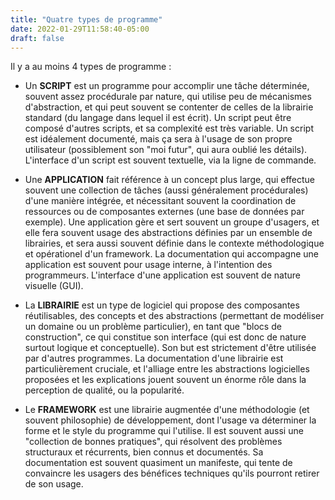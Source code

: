 ```yaml
---
title: "Quatre types de programme"
date: 2022-01-29T11:58:40-05:00
draft: false
---
```


Il y a au moins 4 types de programme :

* Un **SCRIPT** est un programme pour accomplir une tâche déterminée,
  souvent assez procédurale par nature, qui utilise peu de mécanismes
  d'abstraction, et qui peut souvent se contenter de celles de la
  librairie standard (du langage dans lequel il est écrit). Un script
  peut être composé d'autres scripts, et sa complexité est très
  variable. Un script est idéalement documenté, mais ça sera à l'usage
  de son propre utilisateur (possiblement son "moi futur", qui aura
  oublié les détails). L'interface d'un script est souvent textuelle,
  via la ligne de commande.

* Une **APPLICATION** fait référence à un concept plus large, qui
  effectue souvent une collection de tâches (aussi généralement
  procédurales) d'une manière intégrée, et nécessitant souvent la
  coordination de ressources ou de composantes externes (une base de
  données par exemple). Une application gère et sert souvent un groupe
  d'usagers, et elle fera souvent usage des abstractions définies par
  un ensemble de librairies, et sera aussi souvent définie dans le
  contexte méthodologique et opérationel d'un framework. La
  documentation qui accompagne une application est souvent pour usage
  interne, à l'intention des programmeurs. L'interface d'une
  application est souvent de nature visuelle (GUI).

* La **LIBRAIRIE** est un type de logiciel qui propose des composantes
  réutilisables, des concepts et des abstractions (permettant de
  modéliser un domaine ou un problème particulier), en tant que "blocs
  de construction", ce qui constitue son interface (qui est donc de
  nature surtout logique et conceptuelle). Son but est strictement
  d'être utilisée par d'autres programmes. La documentation d'une
  librairie est particulièrement cruciale, et l'alliage entre les
  abstractions logicielles proposées et les explications jouent
  souvent un énorme rôle dans la perception de qualité, ou la
  popularité.

* Le **FRAMEWORK** est une librairie augmentée d'une méthodologie (et
  souvent philosophie) de développement, dont l'usage va déterminer la
  forme et le style du programme qui l'utilise. Il est souvent aussi
  une "collection de bonnes pratiques", qui résolvent des problèmes
  structuraux et récurrents, bien connus et documentés. Sa
  documentation est souvent quasiment un manifeste, qui tente de
  convaincre les usagers des bénéfices techniques qu'ils pourront
  retirer de son usage.

